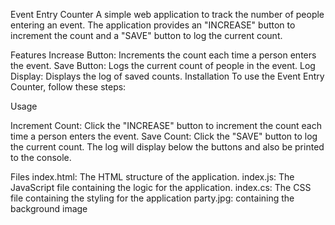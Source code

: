 Event Entry Counter
A simple web application to track the number of people entering an event. The application provides an "INCREASE" button to increment the count and a "SAVE" button to log the current count.

Features
Increase Button: Increments the count each time a person enters the event.
Save Button: Logs the current count of people in the event.
Log Display: Displays the log of saved counts.
Installation
To use the Event Entry Counter, follow these steps:

Usage

Increment Count:
Click the "INCREASE" button to increment the count each time a person enters the event.
Save Count:
Click the "SAVE" button to log the current count. The log will display below the buttons and also be printed to the console.

Files
index.html: The HTML structure of the application.
index.js: The JavaScript file containing the logic for the application.
index.cs: The CSS file containing the styling for the application
party.jpg: containing the background image